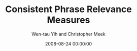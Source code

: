 ---
title: "Consistent Phrase Relevance Measures "
collection: publications
permalink: /publication/2008-08-24-0027
date: 2008-08-24 00:00:00
author: 'Wen-tau Yih and Christopher Meek'
venue: 'ADKDD-2008'
---